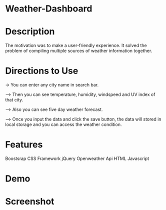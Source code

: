 # Weather-Dashboard

# Description
The motivation was to make a user-friendly experience. It solved the problem of compiling multiple sources of weather information together. 


# Directions to Use

-> You can enter any city name in search bar.

--> Then you can see temperature, humidity, windspeed and UV index of that city.

--> Also you can see five day weather forecast.

--> Once you input the data and click the save button, the data will stored in local storage and you can access the weather condition.

# Features

Boostsrap CSS Framework
jQuery
Openweather Api
HTML
Javascript


# Demo








# Screenshot



